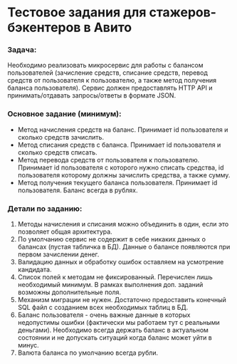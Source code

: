 # Тестовое задания для стажеров-бэкентеров в Авито

### Задача:
Необходимо реализовать микросервис для работы с балансом пользователей (зачисление средств, списание средств, перевод средств от пользователя к пользователю, а также метод получения баланса пользователя). Сервис должен предоставлять HTTP API и принимать/отдавать запросы/ответы в формате JSON.

### Основное задание (минимум):

- Метод начисления средств на баланс. Принимает id пользователя и сколько средств зачислить.
- Метод списания средств с баланса. Принимает id пользователя и сколько средств списать.
- Метод перевода средств от пользователя к пользователю. Принимает id пользователя с которого нужно списать средства, id пользователя которому должны зачислить средства, а также сумму.
- Метод получения текущего баланса пользователя. Принимает id пользователя. Баланс всегда в рублях.

### Детали по заданию:

1) Методы начисления и списания можно объединить в один, если это позволяет общая архитектура.
2) По умолчанию сервис не содержит в себе никаких данных о балансах (пустая табличка в БД). Данные о балансе появляются при первом зачислении денег.
3) Валидацию данных и обработку ошибок оставляем на усмотрение кандидата.
4) Список полей к методам не фиксированный. Перечислен лишь необходимый минимум. В рамках выполнения доп. заданий возможны дополнительные поля.
5) Механизм миграции не нужен. Достаточно предоставить конечный SQL файл с созданием всех необходимых таблиц в БД.
6) Баланс пользователя - очень важные данные в которых недопустимы ошибки (фактически мы работаем тут с реальными деньгами). Необходимо всегда держать баланс в актуальном состоянии и не допускать ситуаций когда баланс может уйти в минус.
7) Валюта баланса по умолчанию всегда рубли.
